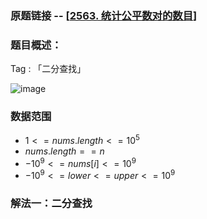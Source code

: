 ### 原题链接 -- [[2563. 统计公平数对的数目](https://leetcode.cn/problems/count-the-number-of-fair-pairs/)]

### 题目概述：
Tag : 「二分查找」

![image](https://user-images.githubusercontent.com/99656524/219923166-c2a99b30-74cb-47b4-ad07-5e5cee403189.png)

### 数据范围
* $1 <= nums.length <= 10^5$
* $nums.length == n$
* $-10^9 <= nums[i] <= 10^9$
* $-10^9 <= lower <= upper <= 10^9$

### 解法一：二分查找

